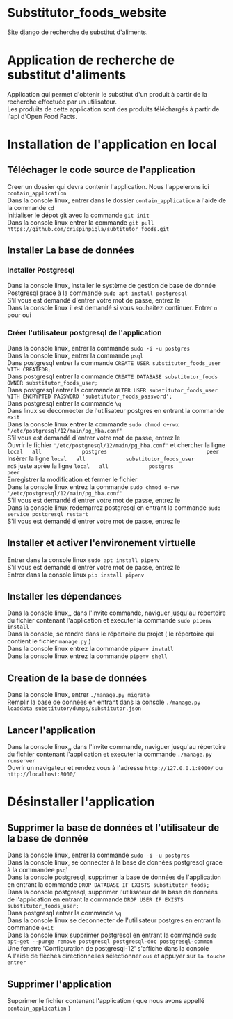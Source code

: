 # Substitutor_foods_website
Site django de recherche de substitut d'aliments.
# Application de recherche de substitut d'aliments
Application qui permet d'obtenir le substitut d'un produit à partir de la recherche effectuée par un utilisateur.  
Les produits de cette application sont des produits téléchargés à partir de l'api d'Open Food Facts.
# Installation de l'application en local
## Téléchager le code source de l'application
Creer un dossier qui devra contenir l'application. Nous l'appelerons ici `contain_application`  
Dans la console linux, entrer dans le dossier `contain_application` à l'aide de la commande `cd`  
Initialiser le dépot git avec la commande `git init`  
Dans la console linux entrer la commande `git pull https://github.com/crispinpigla/subtitutor_foods.git`
## Installer La base de données
### Installer Postgresql
Dans la console linux, installer le système de gestion de base de donnée Postgresql grace à la commande `sudo apt install postgresql`  
S'il vous est demandé d'entrer votre mot de passe, entrez le  
Dans la console linux il est demandé si vous souhaitez continuer. Entrer `o` pour oui  
### Créer l'utilisateur postgresql de l'application
Dans la console linux, entrer la commande `sudo -i -u postgres`  
Dans la console linux, entrer la commande `psql`  
Dans postgresql entrer la commande `CREATE USER substitutor_foods_user WITH CREATEDB;`  
Dans postgresql entrer la commande `CREATE DATABASE substitutor_foods OWNER substitutor_foods_user;`  
Dans postgresql entrer la commande `ALTER USER substitutor_foods_user WITH ENCRYPTED PASSWORD 'substitutor_foods_password';`  
Dans postgresql entrer la commande `\q`  
Dans linux se deconnecter de l'utilisateur postgres en entrant la commande `exit`  
Dans la console linux entrer la commande `sudo chmod o+rwx '/etc/postgresql/12/main/pg_hba.conf'`  
S'il vous est demandé d'entrer votre mot de passe, entrez le  
Ouvrir le fichier `'/etc/postgresql/12/main/pg_hba.conf'` et chercher la ligne `local   all             postgres                                peer`  
Insérer la ligne `local   all             substitutor_foods_user                                md5` juste aprèe la ligne `local   all             postgres                                peer`  
Enregistrer la modification et fermer le fichier  
Dans la console linux entrez la commande `sudo chmod o-rwx '/etc/postgresql/12/main/pg_hba.conf'`  
S'il vous est demandé d'entrer votre mot de passe, entrez le  
Dans la console linux redemarrez postgresql en entrant la commande `sudo service postgresql restart`  
S'il vous est demandé d'entrer votre mot de passe, entrez le  
## Installer et activer l'environement virtuelle
Entrer dans la console linux `sudo apt install pipenv`  
S'il vous est demandé d'entrer votre mot de passe, entrez le  
Entrer dans la console linux `pip install pipenv`  
## Installer les dépendances
Dans la console linux,, dans l'invite commande, naviguer jusqu'au répertoire du fichier contenant l'application et executer la commande `sudo pipenv install`  
Dans la console, se rendre dans le répertoire du projet ( le répertoire qui contient le fichier `manage.py` )  
Dans la console linux entrez la commande `pipenv install`  
Dans la console linux entrez la commande `pipenv shell`  
## Creation de la base de données
Dans la console linux, entrer `./manage.py migrate`  
Remplir la base de données en entrant dans la console `./manage.py loaddata substitutor/dumps/substitutor.json`  
## Lancer l'application
Dans la console linux,, dans l'invite commande, naviguer jusqu'au répertoire du fichier contenant l'application et executer la commande `./manage.py runserver`  
Ouvrir un navigateur et rendez vous à l'adresse `http://127.0.0.1:8000/` ou `http://localhost:8000/`  
# Désinstaller l'application
## Supprimer la base de données et l'utilisateur de la base de donnée
Dans la console linux, entrer la commande `sudo -i -u postgres`  
Dans la console linux, se connecter à la base de données postgresql grace à la commandee `psql`  
Dans la console postgresql, supprimer la base de données de l'application en entrant la commande `DROP DATABASE IF EXISTS substitutor_foods;`  
Dans la console postgresql, supprimer l'utilisateur de la base de données de l'application en entrant la commande `DROP USER IF EXISTS substitutor_foods_user;`  
Dans postgresql entrer la commande `\q`  
Dans la console linux se deconnecter de l'utilisateur postgres en entrant la commande `exit`  
Dans la console linux supprimer postgresql en entrant la commande `sudo apt-get --purge remove postgresql postgresql-doc postgresql-common`  
Une fenetre 'Configuration de postgresql-12' s'affiche dans la console  
A l'aide de flèches directionnelles sélectionner `oui` et appuyer sur `la touche entrer`  
## Supprimer l'application
Supprimer le fichier contenant l'application ( que nous avons appellé `contain_application`  )